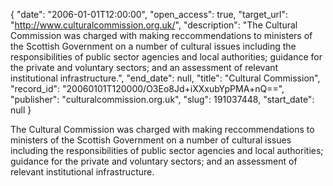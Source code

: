 {
  "date": "2006-01-01T12:00:00", 
  "open_access": true, 
  "target_url": "http://www.culturalcommission.org.uk/", 
  "description": "The Cultural Commission was charged with making reccommendations to ministers of the Scottish Government on a number of cultural issues including the responsibilities of public sector agencies and local authorities; guidance for the private and voluntary sectors; and an assessment of relevant institutional infrastructure.", 
  "end_date": null, 
  "title": "Cultural Commission", 
  "record_id": "20060101T120000/O3Eo8Jd+iXXxubYpPMA+nQ==", 
  "publisher": "culturalcommission.org.uk", 
  "slug": 191037448, 
  "start_date": null
}

The Cultural Commission was charged with making reccommendations to ministers of the Scottish Government on a number of cultural issues including the responsibilities of public sector agencies and local authorities; guidance for the private and voluntary sectors; and an assessment of relevant institutional infrastructure.
